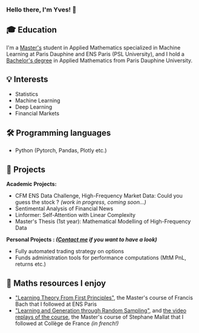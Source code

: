 ### Hello there, I'm Yves! 👋


## :mortar_board: Education

I'm a [Master's](https://dauphine.psl.eu/en/training/masters-degrees/mathematics-and-applied-mathematics/masters-year-2-mathematics-deep-learning-and-humanities) student in Applied Mathematics specialized in Machine Learning at Paris Dauphine and ENS Paris (PSL University), and I hold a [Bachelor's degree](https://dauphine.psl.eu/en/training/bachelors-degrees/bachelors-degree-in-applied-mathematics) in Applied Mathematics from Paris Dauphine University.

## :bulb: Interests

- Statistics
- Machine Learning
- Deep Learning
- Financial Markets

## :hammer_and_wrench: Programming languages

- Python (Pytorch, Pandas, Plotly etc.)

## :rocket: Projects

**Academic Projects:**
- CFM ENS Data Challenge, High-Frequency Market Data: Could you guess the stock ? *(work in progress, coming soon...)*
- Sentimental Analysis of Financial News
- Linformer: Self-Attention with Linear Complexity
- Master's Thesis (1st year): Mathematical Modelling of High-Frequency Data

**Personal Projects : *([Contact me](mailto:yves.leconte@dauphine.eu) if you want to have a look)***

- Fully automated trading strategy on options
- Funds administration tools for performance computations (MtM PnL, returns etc.)

## 📖 Maths resources I enjoy

- ["Learning Theory From First Principles"](https://www.di.ens.fr/%7Efbach/ltfp_book.pdf), the Master's course of Francis Bach that I followed at ENS Paris
- ["Learning and Generation through Random Sampling"](https://www.di.ens.fr/~mallat/College/Cours-2024-Mallat-Jean-Eric-Campagne.pdf), and [the video replays of the course](https://www.youtube.com/watch?v=FyakUsu39AU&list=PLtimy8tnozIDuJUrO0OTmX3ofrkWMzb2W), the Master's course of Stephane Mallat that I followed at Collège de France *(in french!)*
